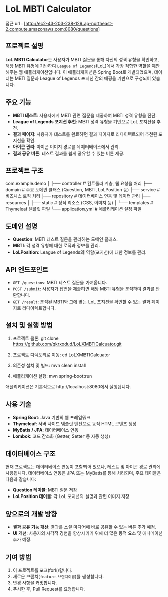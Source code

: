 # LoL MBTI Calculator

접근 url : [http://ec2-43-203-238-129.ap-northeast-2.compute.amazonaws.com:8080/questions]

## 프로젝트 설명
**LoL MBTI Calculator**는 사용자가 MBTI 질문을 통해 자신의 성격 유형을 확인하고, 해당 MBTI 유형에 기반하여 `League of Legends`(LoL)에서 가장 적합한 역할을 제안해주는 웹 애플리케이션입니다. 이 애플리케이션은 Spring Boot로 개발되었으며, 데이터는 MBTI 질문과 League of Legends 포지션 간의 매핑을 기반으로 구성되어 있습니다.

## 주요 기능
- **MBTI 테스트**: 사용자에게 MBTI 관련 질문을 제공하여 MBTI 성격 유형을 진단.
- **League of Legends 포지션 추천**: MBTI 성격 유형을 기반으로 LoL 포지션을 추천.
- **결과 페이지**: 사용자가 테스트를 완료하면 결과 페이지로 리다이렉트되어 추천된 포지션을 확인.
- **아이콘 관리**: 아이콘 이미지 경로를 데이터베이스에서 관리.
- **결과 공유 버튼**: 테스트 결과를 쉽게 공유할 수 있는 버튼 제공.

## 프로젝트 구조
com.example.demo │
   ├── controller # 컨트롤러 계층, 웹 요청을 처리 
   ├── domain # 주요 도메인 클래스 (Question, MBTI, LoLPosition 등) 
   ├── service # 비즈니스 로직 처리 
   ├── repository # 데이터베이스 연동 및 데이터 관리
   ├── resources │ 
      ├── static # 정적 리소스 (CSS, 이미지 등) 
      │ └── templates # Thymeleaf 템플릿 파일 
      └── application.yml # 애플리케이션 설정 파일


## 도메인 설명
- **Question**: MBTI 테스트 질문을 관리하는 도메인 클래스.
- **MBTI**: 각 성격 유형에 대한 로직과 정보를 관리.
- **LoLPosition**: League of Legends의 역할(포지션)에 대한 정보를 관리.

## API 엔드포인트
- `GET /questions`: MBTI 테스트 질문을 가져옵니다.
- `POST /submit`: 사용자가 답변을 제출하면 해당 MBTI 유형을 분석하여 결과를 반환합니다.
- `GET /result`: 분석된 MBTI와 그에 맞는 LoL 포지션을 확인할 수 있는 결과 페이지로 리다이렉트합니다.

## 설치 및 실행 방법
1. 프로젝트 클론:
   git clone https://github.com/qkrxodud/LoLXMBTICalcuator.git
   
3. 프로젝트 디렉토리로 이동:
  cd LoLXMBTICalcuator

4. 의존성 설치 및 빌드:
mvn clean install

5. 애플리케이션 실행:
mvn spring-boot:run

애플리케이션은 기본적으로 http://localhost:8080에서 실행됩니다.

## 사용 기술
- **Spring Boot**: Java 기반의 웹 프레임워크
- **Thymeleaf**: 서버 사이드 템플릿 엔진으로 동적 HTML 콘텐츠 생성
- **MyBatis / JPA**: 데이터베이스 연동
- **Lombok**: 코드 간소화 (Getter, Setter 등 자동 생성)

## 데이터베이스 구조
현재 프로젝트는 데이터베이스 연동이 포함되어 있으나, 테스트 및 아이콘 경로 관리에 사용됩니다. 데이터베이스 연동은 JPA 또는 MyBatis를 통해 처리되며, 주요 테이블은 다음과 같습니다:

- **Question 테이블**: MBTI 질문 저장
- **LoLPosition 테이블**: 각 LoL 포지션의 설명과 관련 이미지 저장

## 앞으로의 개발 방향
- **결과 공유 기능 개선**: 결과를 소셜 미디어에 바로 공유할 수 있는 버튼 추가 예정.
- **UI 개선**: 사용자의 시각적 경험을 향상시키기 위해 더 많은 동적 요소 및 애니메이션 추가 예정.

## 기여 방법
1. 이 프로젝트를 포크(fork)합니다.
2. 새로운 브랜치(`feature-브랜치이름`)를 생성합니다.
3. 변경 사항을 커밋합니다.
4. 푸시한 후, Pull Request를 요청합니다.

